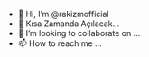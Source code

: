 - 👋 Hi, I’m @rakizmofficial
- 👀 Kısa Zamanda Açılacak...
- 💞️ I’m looking to collaborate on ...
- 📫 How to reach me ...

<!---
rakizm/rakizm is a ✨ special ✨ repository because its `README.md` (this file) appears on your GitHub profile.
You can click the Preview link to take a look at your changes.
--->
